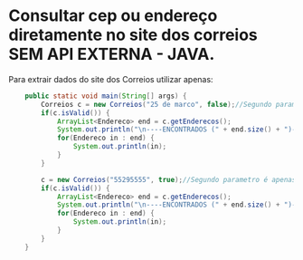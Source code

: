# Consultar cep ou endereço diretamente no site dos correios SEM API EXTERNA - JAVA.

Para extrair dados do site dos Correios utilizar apenas:

```JAVA
	public static void main(String[] args) {
		Correios c = new Correios("25 de marco", false);//Segundo parametro é apenas para gerar logs
		if(c.isValid()) {
			ArrayList<Endereco> end = c.getEnderecos();
			System.out.println("\n----ENCONTRADOS (" + end.size() + ")----");
			for(Endereco in : end) {
				System.out.println(in);
			}
		}

		c = new Correios("55295555", true);//Segundo parametro é apenas para gerar logs
		if(c.isValid()) {
			ArrayList<Endereco> end = c.getEnderecos();
			System.out.println("\n----ENCONTRADOS (" + end.size() + ")----");
			for(Endereco in : end) {
				System.out.println(in);
			}
		}
	}
```
